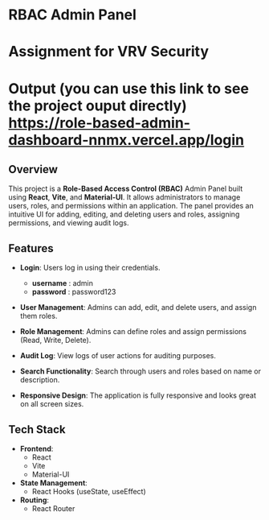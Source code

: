 # RBAC Admin Panel

# Assignment for VRV Security
# Output (you can use this link to see the project ouput directly) https://role-based-admin-dashboard-nnmx.vercel.app/login

## Overview

This project is a **Role-Based Access Control (RBAC)** Admin Panel built using **React**, **Vite**, and **Material-UI**. It allows administrators to manage users, roles, and permissions within an application. The panel provides an intuitive UI for adding, editing, and deleting users and roles, assigning permissions, and viewing audit logs.

## Features

- **Login**: Users log in using their credentials.
    - **username** : admin
    - **password** : password123
      
- **User Management**: Admins can add, edit, and delete users, and assign them roles.
- **Role Management**: Admins can define roles and assign permissions (Read, Write, Delete).
- **Audit Log**: View logs of user actions for auditing purposes.
- **Search Functionality**: Search through users and roles based on name or description.
- **Responsive Design**: The application is fully responsive and looks great on all screen sizes.


## Tech Stack

- **Frontend**:
  - React
  - Vite
  - Material-UI
- **State Management**:
  - React Hooks (useState, useEffect)
- **Routing**:
  - React Router


